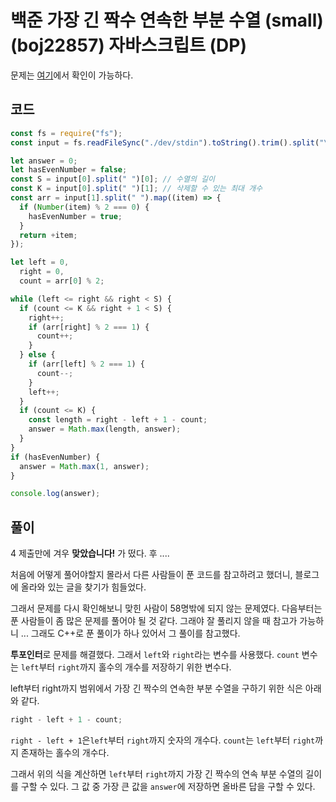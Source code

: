 # 백준 가장 긴 짝수 연속한 부분 수열 (small) (boj22857) 자바스크립트 (DP)

문제는 [여기](https://www.acmicpc.net/problem/22857)에서 확인이 가능하다.

## 코드

```javascript
const fs = require("fs");
const input = fs.readFileSync("./dev/stdin").toString().trim().split("\n");

let answer = 0;
let hasEvenNumber = false;
const S = input[0].split(" ")[0]; // 수열의 길이
const K = input[0].split(" ")[1]; // 삭제할 수 있는 최대 개수
const arr = input[1].split(" ").map((item) => {
  if (Number(item) % 2 === 0) {
    hasEvenNumber = true;
  }
  return +item;
});

let left = 0,
  right = 0,
  count = arr[0] % 2;

while (left <= right && right < S) {
  if (count <= K && right + 1 < S) {
    right++;
    if (arr[right] % 2 === 1) {
      count++;
    }
  } else {
    if (arr[left] % 2 === 1) {
      count--;
    }
    left++;
  }
  if (count <= K) {
    const length = right - left + 1 - count;
    answer = Math.max(length, answer);
  }
}
if (hasEvenNumber) {
  answer = Math.max(1, answer);
}

console.log(answer);
```

## 풀이

4 제출만에 겨우 **맞았습니다!** 가 떴다. 후 ....

처음에 어떻게 풀어야할지 몰라서 다른 사람들이 푼 코드를 참고하려고 했더니, 블로그에 올라와 있는 글을 찾기가 힘들었다.

그래서 문제를 다시 확인해보니 맞힌 사람이 58명밖에 되지 않는 문제였다. 다음부터는 푼 사람들이 좀 많은 문제를 풀어야 될 것 같다. 그래야 잘 풀리지 않을 때 참고가 가능하니 ...
그래도 C++로 푼 풀이가 하나 있어서 그 풀이를 참고했다.

**투포인터**로 문제를 해결했다. 그래서 `left`와 `right`라는 변수를 사용했다.
`count` 변수는 `left`부터 `right`까지 홀수의 개수를 저장하기 위한 변수다.

left부터 right까지 범위에서 가장 긴 짝수의 연속한 부분 수열을 구하기 위한 식은 아래와 같다.

```javascript
right - left + 1 - count;
```

`right - left + 1`은`left`부터 `right`까지 숫자의 개수다. `count`는 `left`부터 `right`까지 존재하는 홀수의 개수다.

그래서 위의 식을 계산하면 `left`부터 `right`까지 가장 긴 짝수의 연속 부분 수열의 길이를 구할 수 있다. 그 값 중 가장 큰 값을 `answer`에 저장하면 올바른 답을 구할 수 있다.
